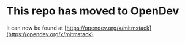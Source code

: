 # This repo has moved to OpenDev

It can now be found at [https://opendev.org/x/mitmstack](https://opendev.org/x/mitmstack)

